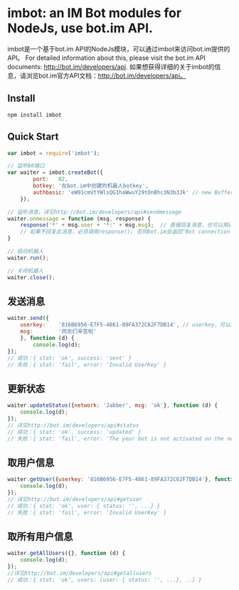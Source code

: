 # imbot: an IM Bot modules for NodeJs, use bot.im API. #
imbot是一个基于bot.im API的NodeJs模块，可以通过imbot来访问bot.im提供的API。
For detailed information about this, please visit the bot.im API documents: http://bot.im/developers/api.
如果想获得详细的关于imbot的信息，请浏览bot.im官方API文档：http://bot.im/developers/api。

## Install ##
```
npm install imbot
```


## Quick Start ##
```javascript
var imbot = require('imbot');

// 监听80端口
var waiter = imbot.createBot({
		port:	82,
		botkey:	'在bot.im中创建的机器人botkey',
		authbasic: 'eW91cmVtYWlsQG1haWwuY29tOnBhc3N3b3Jk' // new Buffer('username:password').toString('base64'); 用于HTTP认证
	});

// 监听消息，详见http://bot.im/developers/api#sendmessage
waiter.onmessage = function (msg, response) {
	response('*' + msg.user + '*:' + msg.msg);	// 直接回复消息，也可以用imbot.send来发送
	// 如果不回复此消息，必须调用response(); 否则bot.im会返回"Bot connection failed"
}

// 启动机器人
waiter.run();

// 关闭机器人
waiter.close();
```

## 发送消息 ##
```javascript
waiter.send({
	userkey:	'816B6956-E7F5-4861-89FA372C62F7DB14', // userkey，可以通过imbot.getUser来获取，详见http://bot.im/developers/api#sendmessage
	msg:		'同志们辛苦啦'
	}, function (d) {
		console.log(d);
});
// 成功：{ stat: 'ok', success: 'sent' }
// 失败：{ stat: 'fail', error: 'Invalid UserKey' }
```

## 更新状态 ##
```javascript
waiter.updateStatus({network: 'Jabber', msg: 'ok'}, function (d) {
	console.log(d);
});
// 详见http://bot.im/developers/api#status
// 成功：{ stat: 'ok', success: 'updated' }
// 失败：{ stat: 'fail', error: 'The your bot is not activated on the network you specified.' }
```

## 取用户信息 ##
```javascript
waiter.getUser({userkey: '816B6956-E7F5-4861-89FA372C62F7DB14'}, function (d) {
	console.log(d);
});
// 详见http://bot.im/developers/api#getuser
// 成功：{ stat: 'ok', user: { status: '', ...} }
// 失败：{ stat: 'fail', error: 'Invalid UserKey' }
```

## 取所有用户信息 ##
```javascript
waiter.getAllUsers({}, function (d) {
	console.log(d);
});
//详见http://bot.im/developers/api#getallusers
// 成功：{ stat: 'ok', users: [user: { status: '', ...}, ..] }
```
